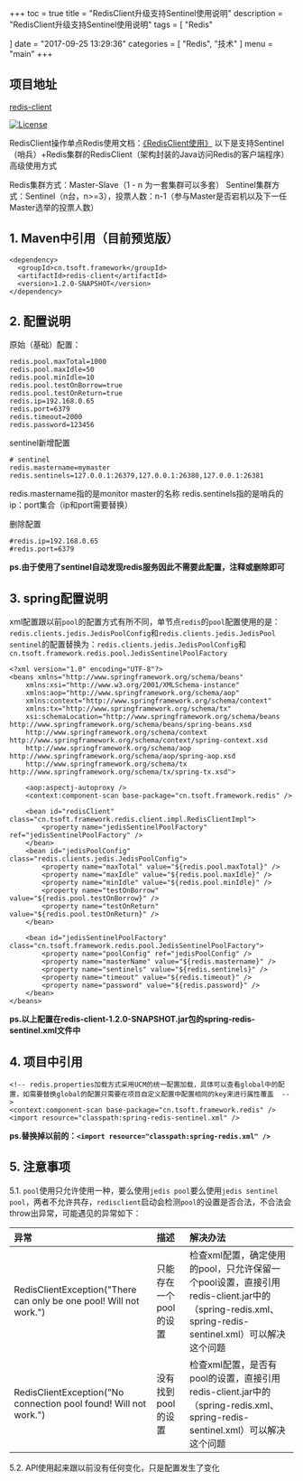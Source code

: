 +++
toc = true
title = "RedisClient升级支持Sentinel使用说明"
description = "RedisClient升级支持Sentinel使用说明"
tags = [
    "Redis"

]
date = "2017-09-25 13:29:36"
categories = [
    "Redis",
    "技术"
]
menu = "main"
+++

## 项目地址
[redis-client](https://github.com/ningyu1/redis-client "项目地址") 

[![License](https://img.shields.io/badge/license-GPLv3-blue.svg)](http://www.gnu.org/licenses/gpl-3.0.html)

RedisClient操作单点Redis使用文档：[《RedisClient使用》](https://ningyu1.github.io/site/post/22-redis-client/)
以下是支持Sentinel（哨兵）+Redis集群的RedisClient（架构封装的Java访问Redis的客户端程序）高级使用方式

Redis集群方式：Master-Slave（1 - n 为一套集群可以多套）
Sentinel集群方式：Sentinel（n台，n>=3），投票人数：n-1（参与Master是否宕机以及下一任Master选举的投票人数）

## 1. Maven中引用（目前预览版）

```
<dependency>
  <groupId>cn.tsoft.framework</groupId>
  <artifactId>redis-client</artifactId>
  <version>1.2.0-SNAPSHOT</version>
</dependency>
```

## 2. 配置说明

原始（基础）配置：

```
redis.pool.maxTotal=1000
redis.pool.maxIdle=50
redis.pool.minIdle=10
redis.pool.testOnBorrow=true
redis.pool.testOnReturn=true
redis.ip=192.168.0.65
redis.port=6379
redis.timeout=2000
redis.password=123456
```

sentinel新增配置

```
# sentinel
redis.mastername=mymaster
redis.sentinels=127.0.0.1:26379,127.0.0.1:26380,127.0.0.1:26381
```

redis.mastername指的是monitor master的名称
redis.sentinels指的是哨兵的ip：port集合（ip和port需要替换）

删除配置

```
#redis.ip=192.168.0.65
#redis.port=6379
```

**ps.由于使用了sentinel自动发现redis服务因此不需要此配置，注释或删除即可**

## 3. spring配置说明

xml配置跟以前`pool`的配置方式有所不同，单节点`redis`的`pool`配置使用的是：`redis.clients.jedis.JedisPoolConfig`和`redis.clients.jedis.JedisPool`
`sentinel`的配置替换为：`redis.clients.jedis.JedisPoolConfig`和`cn.tsoft.framework.redis.pool.JedisSentinelPoolFactory`

```
<?xml version="1.0" encoding="UTF-8"?>
<beans xmlns="http://www.springframework.org/schema/beans"
    xmlns:xsi="http://www.w3.org/2001/XMLSchema-instance"
    xmlns:aop="http://www.springframework.org/schema/aop"
    xmlns:context="http://www.springframework.org/schema/context"
    xmlns:tx="http://www.springframework.org/schema/tx"
    xsi:schemaLocation="http://www.springframework.org/schema/beans http://www.springframework.org/schema/beans/spring-beans.xsd
    http://www.springframework.org/schema/context  http://www.springframework.org/schema/context/spring-context.xsd
    http://www.springframework.org/schema/aop http://www.springframework.org/schema/aop/spring-aop.xsd
    http://www.springframework.org/schema/tx http://www.springframework.org/schema/tx/spring-tx.xsd">
     
    <aop:aspectj-autoproxy />
    <context:component-scan base-package="cn.tsoft.framework.redis" />
     
    <bean id="redisClient" class="cn.tsoft.framework.redis.client.impl.RedisClientImpl">
        <property name="jedisSentinelPoolFactory" ref="jedisSentinelPoolFactory" />
    </bean>
    <bean id="jedisPoolConfig" class="redis.clients.jedis.JedisPoolConfig">
        <property name="maxTotal" value="${redis.pool.maxTotal}" />
        <property name="maxIdle" value="${redis.pool.maxIdle}" />
        <property name="minIdle" value="${redis.pool.minIdle}" />
        <property name="testOnBorrow" value="${redis.pool.testOnBorrow}" />
        <property name="testOnReturn" value="${redis.pool.testOnReturn}" />
    </bean>
     
    <bean id="jedisSentinelPoolFactory" class="cn.tsoft.framework.redis.pool.JedisSentinelPoolFactory">
        <property name="poolConfig" ref="jedisPoolConfig" />
        <property name="masterName" value="${redis.mastername}" />
        <property name="sentinels" value="${redis.sentinels}" />
        <property name="timeout" value="${redis.timeout}" />
        <property name="password" value="${redis.password}" />
    </bean>
</beans>
```

**ps.以上配置在redis-client-1.2.0-SNAPSHOT.jar包的spring-redis-sentinel.xml文件中**

## 4. 项目中引用

```
<!-- redis.properties加载方式采用UCM的统一配置加载，具体可以查看global中的配置，如需要替换global的配置只需要在项目自定义配置中配置相同的key来进行属性覆盖  -->
<context:component-scan base-package="cn.tsoft.framework.redis" />
<import resource="classpath:spring-redis-sentinel.xml" />
```

**ps.替换掉以前的：`<import resource="classpath:spring-redis.xml" />`**

## 5. 注意事项

5.1. `pool`使用只允许使用一种，要么使用`jedis pool`要么使用`jedis sentinel pool`，两者不允许共存，`redisclient`启动会检测`pool`的设置是否合法，不合法会throw出异常，可能遇见的异常如下：

|异常|描述|解决办法|
|:---|:---|:------|
|RedisClientException("There can only be one pool! Will not work.")|只能存在一个pool的设置|检查xml配置，确定使用的pool，只允许保留一个pool设置，直接引用redis-client.jar中的（spring-redis.xml、spring-redis-sentinel.xml）可以解决这个问题|
|RedisClientException("No connection pool found! Will not work.")|没有找到pool的设置|检查xml配置，是否有pool的设置，直接引用redis-client.jar中的（spring-redis.xml、spring-redis-sentinel.xml）可以解决这个问题|

5.2. API使用起来跟以前没有任何变化，只是配置发生了变化
